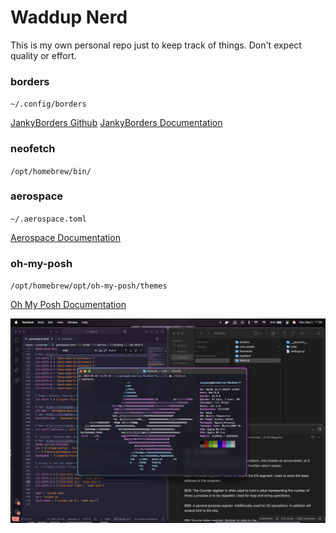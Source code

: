 # Waddup Nerd
This is my own personal repo just to keep track of things. Don't expect quality or effort.

### borders
`~/.config/borders`

[JankyBorders Github](https://github.com/FelixKratz/JankyBorders?tab=readme-ov-file)
[JankyBorders Documentation](https://github.com/FelixKratz/JankyBorders/wiki/Man-Page)

### neofetch
`/opt/homebrew/bin/`

### aerospace
`~/.aerospace.toml`

[Aerospace Documentation](https://nikitabobko.github.io/AeroSpace/guide#installation)

### oh-my-posh
`/opt/homebrew/opt/oh-my-posh/themes`

[Oh My Posh Documentation](https://ohmyposh.dev/docs)

<img width="1512" alt="image" src="https://github.com/IzzyBoop/dotfiles/blob/main/image.png" />
